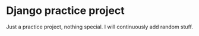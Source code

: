 # Django practice project

Just a practice project, nothing special. I will continuously add random stuff.



